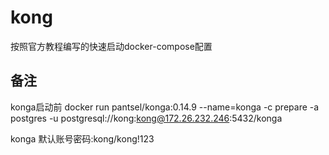 # kong

按照官方教程编写的快速启动docker-compose配置

## 备注

konga启动前
docker run pantsel/konga:0.14.9 --name=konga  -c prepare -a postgres -u postgresql://kong:kong@172.26.232.246:5432/konga

konga 默认账号密码:kong/kong!123

